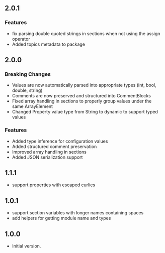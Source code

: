 ## 2.0.1

### Features
- fix parsing double quoted strings in sections when not using the assign operator
- Added topics metadata to package

## 2.0.0

### Breaking Changes
- Values are now automatically parsed into appropriate types (int, bool, double, string)
- Comments are now preserved and structured into CommentBlocks
- Fixed array handling in sections to properly group values under the same ArrayElement
- Changed Property value type from String to dynamic to support typed values

### Features
- Added type inference for configuration values
- Added structured comment preservation
- Improved array handling in sections
- Added JSON serialization support
## 1.1.1
- support properties with escaped curlies

## 1.0.1

- support section variables with longer names containing spaces
- add helpers for getting module name and types
## 1.0.0

- Initial version.
